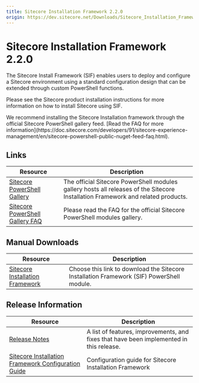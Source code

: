 ```yaml
---
title: Sitecore Installation Framework 2.2.0
origin: https://dev.sitecore.net/Downloads/Sitecore_Installation_Framework/2x/Sitecore_Installation_Framework_220.aspx
---
```


# Sitecore Installation Framework 2.2.0

The Sitecore Install Framework (SIF) enables users to deploy and configure a Sitecore environment using a standard configuration design that can be extended through custom PowerShell functions.

Please see the Sitecore product installation instructions for more information on how to install Sitecore using SIF.

  <Alert variant='warning' mb={4}>
    <AlertIcon />
    We recommend installing the Sitecore Installation framework through the official Sitecore PowerShell gallery feed. [Read the FAQ for more information](https://doc.sitecore.com/developers/91/sitecore-experience-management/en/sitecore-powershell-public-nuget-feed-faq.html).
  </Alert>
  

## Links

 | Resource | Description |
 | --- | --- |
 | [Sitecore PowerShell Gallery](https://cloudsmith.io/~sitecore/repos/resources/packages/) | The official Sitecore PowerShell modules gallery hosts all releases of the Sitecore Installation Framework and related products. |
 | [Sitecore PowerShell Gallery FAQ](https://doc.sitecore.net/sitecore_experience_platform/developing/developing_with_sitecore/sitecore_powershell_public_nuget_feed_faq) | Please read the FAQ for the official Sitecore PowerShell modules gallery. |

## Manual Downloads

 | Resource | Description |
 | --- | --- |
 | [Sitecore Installation Framework](https://sitecoredev.azureedge.net/~/media/BD45022B3E894F428ECD9E6914F5EA98.ashx?date=20191126T093348) | Choose this link to download the Sitecore Installation Framework (SIF) PowerShell module. |

## Release Information

 | Resource | Description |
 | --- | --- |
 | [Release Notes](/downloads/Sitecore%20Installation%20Framework/2x/Sitecore%20Installation%20Framework%20220/Release%20Notes) | A list of features, improvements, and fixes that have been implemented in this release. |
 | [Sitecore Installation Framework Configuration Guide](https://sitecoredev.azureedge.net/~/media/3EF6E54C61274329BA50214AFF5F2CCA.ashx?date=20191128T154542) | Configuration guide for Sitecore Installation Framework |